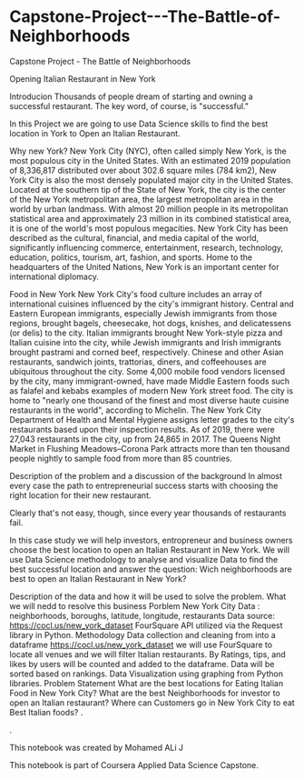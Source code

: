 # Capstone-Project---The-Battle-of-Neighborhoods
Capstone Project - The Battle of Neighborhoods

Opening Italian Restaurant in New York


Introducion
Thousands of people dream of starting and owning a successful restaurant. The key word, of course, is "successful."

In this Project we are going to use Data Science skills to find the best location in York to Open an Italian Restaurant.

Why new York?
New York City (NYC), often called simply New York, is the most populous city in the United States. With an estimated 2019 population of 8,336,817 distributed over about 302.6 square miles (784 km2), New York City is also the most densely populated major city in the United States. Located at the southern tip of the State of New York, the city is the center of the New York metropolitan area, the largest metropolitan area in the world by urban landmass. With almost 20 million people in its metropolitan statistical area and approximately 23 million in its combined statistical area, it is one of the world's most populous megacities. New York City has been described as the cultural, financial, and media capital of the world, significantly influencing commerce, entertainment, research, technology, education, politics, tourism, art, fashion, and sports. Home to the headquarters of the United Nations, New York is an important center for international diplomacy.

Food in New York
New York City's food culture includes an array of international cuisines influenced by the city's immigrant history. Central and Eastern European immigrants, especially Jewish immigrants from those regions, brought bagels, cheesecake, hot dogs, knishes, and delicatessens (or delis) to the city. Italian immigrants brought New York-style pizza and Italian cuisine into the city, while Jewish immigrants and Irish immigrants brought pastrami and corned beef, respectively. Chinese and other Asian restaurants, sandwich joints, trattorias, diners, and coffeehouses are ubiquitous throughout the city. Some 4,000 mobile food vendors licensed by the city, many immigrant-owned, have made Middle Eastern foods such as falafel and kebabs examples of modern New York street food. The city is home to "nearly one thousand of the finest and most diverse haute cuisine restaurants in the world", according to Michelin. The New York City Department of Health and Mental Hygiene assigns letter grades to the city's restaurants based upon their inspection results. As of 2019, there were 27,043 restaurants in the city, up from 24,865 in 2017. The Queens Night Market in Flushing Meadows–Corona Park attracts more than ten thousand people nightly to sample food from more than 85 countries.

Description of the problem and a discussion of the background
In almost every case the path to entrepreneurial success starts with choosing the right location for their new restaurant.

Clearly that's not easy, though, since every year thousands of restaurants fail.

In this case study we will help investors, entropreneur and business owners choose the best location to open an Italian Restaurant in New York. We will use Data Science methodology to analyse and visualize Data to find the best successful location and answer the question: Wich neighborhoods are best to open an Italian Restaurant in New York?

Description of the data and how it will be used to solve the problem.
What we will nedd to resolve this business Porblem
New York City Data : neighborhoods, boroughs, latitude, longitude, restaurants
Data source: https://cocl.us/new_york_dataset
FourSquare API utilized via the Request library in Python.
Methodology
Data collection and cleaning from into a dataframe https://cocl.us/new_york_dataset
we will use FourSquare to locate all venues and we will filter Italian restaurants. By Ratings, tips, and likes by users will be counted and added to the dataframe.
Data will be sorted based on rankings.
Data Visualization using graphing from Python libraries.
Problem Statement
What are the best locations for Eating Italian Food in New York City?
What are the best Neighborhoods for investor to open an Italian restaurant?
Where can Customers go in New York City to eat Best Italian foods?
.

.

This notebook was created by Mohamed ALi J

This notebook is part of Coursera Applied Data Science Capstone.
